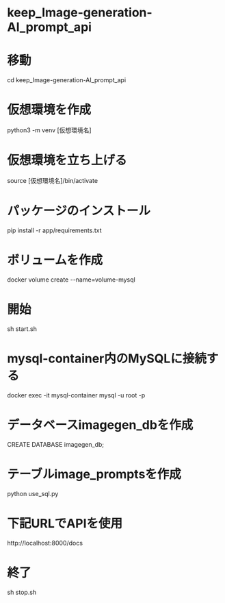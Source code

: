 # keep_Image-generation-AI_prompt_api

# 移動
cd keep_Image-generation-AI_prompt_api

# 仮想環境を作成
python3 -m venv [仮想環境名]

# 仮想環境を立ち上げる
source [仮想環境名]/bin/activate

# パッケージのインストール
pip install -r app/requirements.txt

# ボリュームを作成
docker volume create --name=volume-mysql

# 開始
sh start.sh

# mysql-container内のMySQLに接続する
docker exec -it mysql-container mysql -u root -p
# データベースimagegen_dbを作成
CREATE DATABASE imagegen_db;

# テーブルimage_promptsを作成
python use_sql.py

# 下記URLでAPIを使用
http://localhost:8000/docs

# 終了
sh stop.sh
